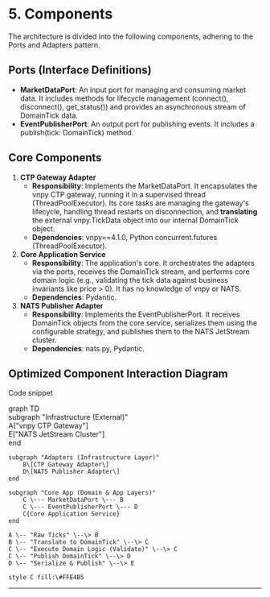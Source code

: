 # **5\. Components**

The architecture is divided into the following components, adhering to the Ports and Adapters pattern.

## **Ports (Interface Definitions)**

* **MarketDataPort**: An input port for managing and consuming market data. It includes methods for lifecycle management (connect(), disconnect(), get\_status()) and provides an asynchronous stream of DomainTick data.  
* **EventPublisherPort**: An output port for publishing events. It includes a publish(tick: DomainTick) method.

## **Core Components**

1. **CTP Gateway Adapter**  
   * **Responsibility**: Implements the MarketDataPort. It encapsulates the vnpy CTP gateway, running it in a supervised thread (ThreadPoolExecutor). Its core tasks are managing the gateway's lifecycle, handling thread restarts on disconnection, and **translating** the external vnpy.TickData object into our internal DomainTick object.  
   * **Dependencies**: vnpy==4.1.0, Python concurrent.futures (ThreadPoolExecutor).  
2. **Core Application Service**  
   * **Responsibility**: The application's core. It orchestrates the adapters via the ports, receives the DomainTick stream, and performs core domain logic (e.g., validating the tick data against business invariants like price \> 0). It has no knowledge of vnpy or NATS.  
   * **Dependencies**: Pydantic.  
3. **NATS Publisher Adapter**  
   * **Responsibility**: Implements the EventPublisherPort. It receives DomainTick objects from the core service, serializes them using the configurable strategy, and publishes them to the NATS JetStream cluster.  
   * **Dependencies**: nats.py, Pydantic.

## **Optimized Component Interaction Diagram**

Code snippet

graph TD  
    subgraph "Infrastructure (External)"  
        A\["vnpy CTP Gateway"\]  
        E\["NATS JetStream Cluster"\]  
    end

    subgraph "Adapters (Infrastructure Layer)"  
        B\[CTP Gateway Adapter\]  
        D\[NATS Publisher Adapter\]  
    end  
      
    subgraph "Core App (Domain & App Layers)"  
        C \--- MarketDataPort \--- B  
        C \--- EventPublisherPort \--- D  
        C{Core Application Service}  
    end

    A \-- "Raw Ticks" \--\> B  
    B \-- "Translate to DomainTick" \--\> C  
    C \-- "Execute Domain Logic (Validate)" \--\> C  
    C \-- "Publish DomainTick" \--\> D  
    D \-- "Serialize & Publish" \--\> E

    style C fill:\#FFE4B5

---

